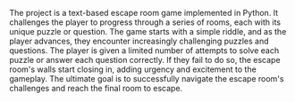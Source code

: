 The project is a text-based escape room game implemented in Python. It challenges the player to progress through a series of rooms, each with its unique puzzle or question. The game starts with a simple riddle, and as the player advances, they encounter increasingly challenging puzzles and questions. The player is given a limited number of attempts to solve each puzzle or answer each question correctly. If they fail to do so, the escape room's walls start closing in, adding urgency and excitement to the gameplay. The ultimate goal is to successfully navigate the escape room's challenges and reach the final room to escape.

